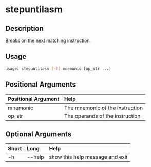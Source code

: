 <!-- THIS PART OF THIS FILE IS AUTOGENERATED. DO NOT MODIFY IT. See scripts/generate_docs.sh -->




# stepuntilasm

## Description


Breaks on the next matching instruction.
## Usage


```bash
usage: stepuntilasm [-h] mnemonic [op_str ...]

```
## Positional Arguments

|Positional Argument|Help|
| :--- | :--- |
|mnemonic|The mnemonic of the instruction|
|op_str|The operands of the instruction|

## Optional Arguments

|Short|Long|Help|
| :--- | :--- | :--- |
|-h|--help|show this help message and exit|

<!-- END OF AUTOGENERATED PART. Do not modify this line or the line below, they mark the end of the auto-generated part of the file. If you want to extend the documentation in a way which cannot easily be done by adding to the command help description, write below the following line. -->
<!-- ------------\>8---- ----\>8---- ----\>8------------ -->
